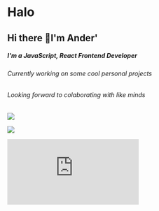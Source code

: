 # Halo
## Hi there 👋I'm Ander'


##### I'm a JavaScript, React Frontend Developer 

###### Currently working on some cool personal projects

###### Looking forward to colaborating with like minds

![](https://media.giphy.com/media/3E2cPlvPv37TkNPmNk/giphy.gif)

![](https://icons8.com/icon/CIAZz2CYc6Kc/tailwindcss)

![](https://icons8.com/icon/yUdJlcKanVbh/next.js)





